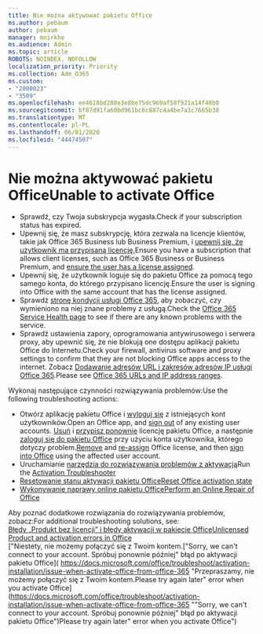```yaml
---
title: Nie można aktywować pakietu Office
ms.author: pebaum
author: pebaum
manager: mnirkhe
ms.audience: Admin
ms.topic: article
ROBOTS: NOINDEX, NOFOLLOW
localization_priority: Priority
ms.collection: Adm_O365
ms.custom:
- "2000023"
- "3509"
ms.openlocfilehash: ee4618bd288e3e8be75dc969af58f921a14f48b0
ms.sourcegitcommit: bf87d91fa60bd961bc6c887c4a4be7a3c7665b38
ms.translationtype: MT
ms.contentlocale: pl-PL
ms.lasthandoff: 06/01/2020
ms.locfileid: "44474507"
---
```

# <a name="unable-to-activate-office"></a><span data-ttu-id="fd0be-102">Nie można aktywować pakietu Office</span><span class="sxs-lookup"><span data-stu-id="fd0be-102">Unable to activate Office</span></span>

- <span data-ttu-id="fd0be-103">Sprawdź, czy Twoja subskrypcja wygasła.</span><span class="sxs-lookup"><span data-stu-id="fd0be-103">Check if your subscription status has expired.</span></span>
- <span data-ttu-id="fd0be-104">Upewnij się, że masz subskrypcję, która zezwala na licencje klientów, takie jak Office 365 Business lub Business Premium, i [upewnij się, że użytkownik ma przypisaną licencję.](https://docs.microsoft.com/office365/admin/subscriptions-and-billing/assign-licenses-to-users)</span><span class="sxs-lookup"><span data-stu-id="fd0be-104">Ensure you have a subscription that allows client licenses, such as Office 365 Business or Business Premium, and [ensure the user has a license assigned](https://docs.microsoft.com/office365/admin/subscriptions-and-billing/assign-licenses-to-users).</span></span>
- <span data-ttu-id="fd0be-105">Upewnij się, że użytkownik loguje się do pakietu Office za pomocą tego samego konta, do którego przypisano licencję.</span><span class="sxs-lookup"><span data-stu-id="fd0be-105">Ensure the user is signing into Office with the same account that has the license assigned.</span></span>
- <span data-ttu-id="fd0be-106">Sprawdź [stronę kondycji usługi Office 365](https://docs.microsoft.com/office365/enterprise/view-service-health), aby zobaczyć, czy wymieniono na niej znane problemy z usługą.</span><span class="sxs-lookup"><span data-stu-id="fd0be-106">Check the [Office 365 Service Health page](https://docs.microsoft.com/office365/enterprise/view-service-health) to see if there are any known problems with the service.</span></span>
- <span data-ttu-id="fd0be-107">Sprawdź ustawienia zapory, oprogramowania antywirusowego i serwera proxy, aby upewnić się, że nie blokują one dostępu aplikacji pakietu Office do Internetu.</span><span class="sxs-lookup"><span data-stu-id="fd0be-107">Check your firewall, antivirus software and proxy settings to confirm that they are not blocking Office apps access to the internet.</span></span> <span data-ttu-id="fd0be-108">Zobacz [Dodawanie adresów URL i zakresów adresów IP usługi Office 365](https://docs.microsoft.com/en-us/office365/enterprise/urls-and-ip-address-ranges "Adresy URL i zakresy adresów IP usługi Office 365").</span><span class="sxs-lookup"><span data-stu-id="fd0be-108">Please see [Office 365 URLs and IP address ranges](https://docs.microsoft.com/en-us/office365/enterprise/urls-and-ip-address-ranges "Office 365 URLs and IP address ranges").</span></span>

<span data-ttu-id="fd0be-109">Wykonaj następujące czynności rozwiązywania problemów:</span><span class="sxs-lookup"><span data-stu-id="fd0be-109">Use the following troubleshooting actions:</span></span>

- <span data-ttu-id="fd0be-110">Otwórz aplikację pakietu Office i [wyloguj się](https://support.office.com/article/5a20dc11-47e9-4b6f-945d-478cb6d92071) z istniejących kont użytkowników.</span><span class="sxs-lookup"><span data-stu-id="fd0be-110">Open an Office app, and [sign out](https://support.office.com/article/5a20dc11-47e9-4b6f-945d-478cb6d92071) of any existing user accounts.</span></span> <span data-ttu-id="fd0be-111">[Usuń](https://docs.microsoft.com/office365/admin/manage/remove-licenses-from-users?view=o365-worldwide "Usunąć") i [przypisz ponownie](https://docs.microsoft.com/office365/admin/manage/assign-licenses-to-users?view=o365-worldwide "ponowne przypisanie") licencję pakietu Office, a następnie [zaloguj się do pakietu Office](https://support.office.com/article/628ea040-f265-49de-b986-be09c3ebf8a9 "zaloguj się do pakietu Office") przy użyciu konta użytkownika, którego dotyczy problem.</span><span class="sxs-lookup"><span data-stu-id="fd0be-111">[Remove](https://docs.microsoft.com/office365/admin/manage/remove-licenses-from-users?view=o365-worldwide "Remove") and [re-assign](https://docs.microsoft.com/office365/admin/manage/assign-licenses-to-users?view=o365-worldwide "re-assign") Office license, and then [sign into Office](https://support.office.com/article/628ea040-f265-49de-b986-be09c3ebf8a9 "sign into Office") using the affected user account.</span></span>
- <span data-ttu-id="fd0be-112">Uruchamianie [narzędzia do rozwiązywania problemów z aktywacją](https://aka.ms/SARA-OfficeActivation-Alchemy)</span><span class="sxs-lookup"><span data-stu-id="fd0be-112">Run the [Activation Troubleshooter](https://aka.ms/SARA-OfficeActivation-Alchemy)</span></span>
- [<span data-ttu-id="fd0be-113">Resetowanie stanu aktywacji pakietu Office</span><span class="sxs-lookup"><span data-stu-id="fd0be-113">Reset Office activation state</span></span>](https://docs.microsoft.com/en-us/office365/troubleshoot/activation/reset-office-365-proplus-activation-state "Resetowanie stanu aktywacji pakietu Office")
- [<span data-ttu-id="fd0be-114">Wykonywanie naprawy online pakietu Office</span><span class="sxs-lookup"><span data-stu-id="fd0be-114">Perform an Online Repair of Office</span></span>](https://support.office.com/Article/7821d4b6-7c1d-4205-aa0e-a6b40c5bb88b?wt.mc_id=Alchemy_ClientDIA)

<span data-ttu-id="fd0be-115">Aby poznać dodatkowe rozwiązania do rozwiązywania problemów, zobacz:</span><span class="sxs-lookup"><span data-stu-id="fd0be-115">For additional troubleshooting solutions, see:</span></span>  
[<span data-ttu-id="fd0be-116">Błędy „Produkt bez licencji” i błędy aktywacji w pakiecie Office</span><span class="sxs-lookup"><span data-stu-id="fd0be-116">Unlicensed Product and activation errors in Office</span></span>](https://support.office.com/Article/0d23d3c0-c19c-4b2f-9845-5344fedc4380?wt.mc_id=Alchemy_ClientDIA)  
<span data-ttu-id="fd0be-117">["Niestety, nie możemy połączyć się z Twoim kontem.</span><span class="sxs-lookup"><span data-stu-id="fd0be-117">["Sorry, we can't connect to your account.</span></span> <span data-ttu-id="fd0be-118">Spróbuj ponownie później" błąd po aktywacji pakietu Office]( https://docs.microsoft.com/office/troubleshoot/activation-installation/issue-when-activate-office-from-office-365 "Przepraszamy, nie możemy połączyć się z Twoim kontem.</span><span class="sxs-lookup"><span data-stu-id="fd0be-118">Please try again later" error when you activate Office](https://docs.microsoft.com/office/troubleshoot/activation-installation/issue-when-activate-office-from-office-365 ""Sorry, we can't connect to your account.</span></span> <span data-ttu-id="fd0be-119">Spróbuj ponownie później" błąd po aktywacji pakietu Office")</span><span class="sxs-lookup"><span data-stu-id="fd0be-119">Please try again later" error when you activate Office")</span></span>